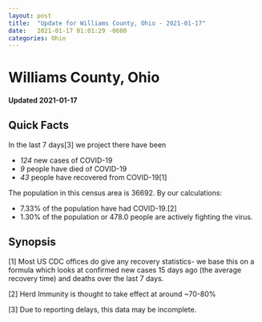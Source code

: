 ```yaml
---
layout: post
title:  "Update for Williams County, Ohio - 2021-01-17"
date:   2021-01-17 01:01:29 -0600
categories: Ohio
---
```


# Williams County, Ohio
#### Updated 2021-01-17

## Quick Facts

In the last 7 days[3] we project there have been
- *124* new cases of COVID-19
- *9* people have died of COVID-19
- *43* people have recovered from COVID-19[1]

The population in this census area is 36692. By our calculations:
- 7.33% of the population have had COVID-19.[2]
- 1.30% of the population or 478.0 people are actively fighting the virus.

## Synopsis




[1] Most US CDC offices do give any recovery statistics- we base this on a formula which looks at confirmed new cases
15 days ago (the average recovery time) and deaths over the last 7 days.

[2] Herd Immunity is thought to take effect at around ~70-80%

[3] Due to reporting delays, this data may be incomplete.
 
    